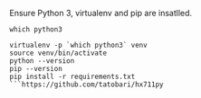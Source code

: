 
Ensure Python 3, virtualenv and pip are insatlled.



```
which python3

virtualenv -p `which python3` venv
source venv/bin/activate
python --version
pip --version
pip install -r requirements.txt 
```https://github.com/tatobari/hx711py
